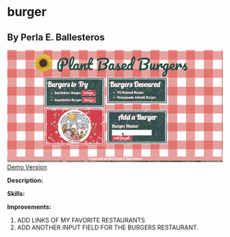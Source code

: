 # burger
## By Perla E. Ballesteros

![Demo gif](./public/assets/img/demogif.gif)
[Demo Version](https://protected-lake-39232.herokuapp.com/)

**Description:**


**Skills:**


**Improvements:**
1. ADD LINKS OF MY FAVORITE RESTAURANTS
2. ADD ANOTHER INPUT FIELD FOR THE BURGERS RESTAURANT.